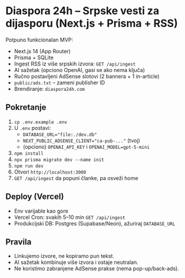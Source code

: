 # Diaspora 24h – Srpske vesti za dijasporu (Next.js + Prisma + RSS)

Potpuno funkcionalan MVP:
- Next.js 14 (App Router)
- Prisma + SQLite
- Ingest RSS iz više srpskih izvora: `GET /api/ingest`
- AI sažetak (opciono OpenAI, gasi se ako nema ključa)
- Ručno postavljeni AdSense slotovi (2 bannera + 1 in-article)
- `public/ads.txt` – zameni publisher ID
- Brendiranje: `diaspora24h.com`

## Pokretanje
1. `cp .env.example .env`
2. U `.env` postavi:
   - `DATABASE_URL="file:./dev.db"`
   - `NEXT_PUBLIC_ADSENSE_CLIENT="ca-pub-..."` (tvoj)
   - (opciono) `OPENAI_API_KEY` i `OPENAI_MODEL=gpt-5-mini`
3. `npm install`
4. `npx prisma migrate dev --name init`
5. `npm run dev`
6. Otvori `http://localhost:3000`
7. `GET /api/ingest` da popuni članke, pa osveži home

## Deploy (Vercel)
- Env varijable kao gore
- Vercel Cron: svakih 5–10 min `GET /api/ingest`
- Produkcijski DB: Postgres (Supabase/Neon), ažuriraj `DATABASE_URL`

## Pravila
- Linkujemo izvore, ne kopiramo pun tekst.
- AI sažetak kombinuje više izvora i ostaje neutralan.
- Ne koristimo zabranjene AdSense prakse (nema pop-up/back-ads).
